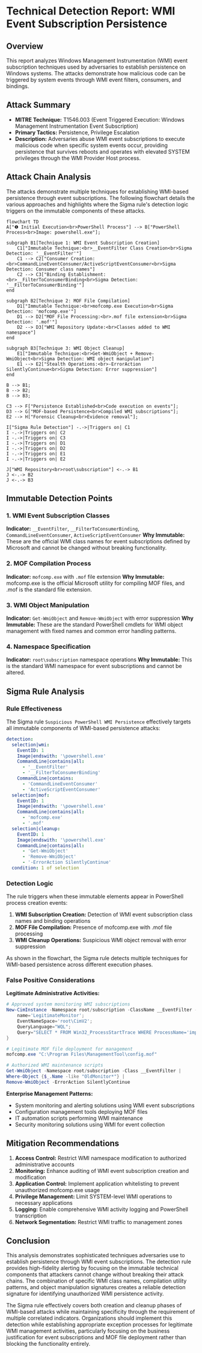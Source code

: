 # Technical Detection Report: WMI Event Subscription Persistence

## Overview

This report analyzes Windows Management Instrumentation (WMI) event subscription techniques used by adversaries to establish persistence on Windows systems. The attacks demonstrate how malicious code can be triggered by system events through WMI event filters, consumers, and bindings.

## Attack Summary

- **MITRE Technique:** T1546.003 (Event Triggered Execution: Windows Management Instrumentation Event Subscription)
- **Primary Tactics:** Persistence, Privilege Escalation
- **Description:** Adversaries abuse WMI event subscriptions to execute malicious code when specific system events occur, providing persistence that survives reboots and operates with elevated SYSTEM privileges through the WMI Provider Host process.

## Attack Chain Analysis

The attacks demonstrate multiple techniques for establishing WMI-based persistence through event subscriptions. The following flowchart details the various approaches and highlights where the Sigma rule's detection logic triggers on the immutable components of these attacks.

```mermaid
flowchart TD
A["❶ Initial Execution<br>PowerShell Process"] --> B["PowerShell Process<br>Image: powershell.exe"];

subgraph B1[Technique 1: WMI Event Subscription Creation]
    C1["Immutable Technique:<br>__EventFilter Class Creation<br>Sigma Detection: '__EventFilter'"]
    C1 --> C2["Consumer Creation:<br>CommandLineEventConsumer/ActiveScriptEventConsumer<br>Sigma Detection: Consumer class names"]
    C2 --> C3["Binding Establishment:<br>__FilterToConsumerBinding<br>Sigma Detection: '__FilterToConsumerBinding'"]
end

subgraph B2[Technique 2: MOF File Compilation]
    D1["Immutable Technique:<br>mofcomp.exe Execution<br>Sigma Detection: 'mofcomp.exe'"]
    D1 --> D2["MOF File Processing:<br>.mof file extension<br>Sigma Detection: '.mof'"]
    D2 --> D3["WMI Repository Update:<br>Classes added to WMI namespace"]
end

subgraph B3[Technique 3: WMI Object Cleanup]
    E1["Immutable Technique:<br>Get-WmiObject + Remove-WmiObject<br>Sigma Detection: WMI object manipulation"]
    E1 --> E2["Stealth Operations:<br>-ErrorAction SilentlyContinue<br>Sigma Detection: Error suppression"]
end

B --> B1;
B --> B2;
B --> B3;

C3 --> F["Persistence Established<br>Code execution on events"];
D3 --> G["MOF-based Persistence<br>Compiled WMI subscriptions"];
E2 --> H["Forensic Cleanup<br>Evidence removal"];

I["Sigma Rule Detection"] -.->|Triggers on| C1
I -.->|Triggers on| C2
I -.->|Triggers on| C3
I -.->|Triggers on| D1
I -.->|Triggers on| D2
I -.->|Triggers on| E1
I -.->|Triggers on| E2

J["WMI Repository<br>root\subscription"] <-.-> B1
J <-.-> B2
J <-.-> B3
```

## Immutable Detection Points

### 1. WMI Event Subscription Classes
**Indicator:** `__EventFilter`, `__FilterToConsumerBinding`, `CommandLineEventConsumer`, `ActiveScriptEventConsumer`
**Why Immutable:** These are the official WMI class names for event subscriptions defined by Microsoft and cannot be changed without breaking functionality.

### 2. MOF Compilation Process
**Indicator:** `mofcomp.exe` with `.mof` file extension
**Why Immutable:** mofcomp.exe is the official Microsoft utility for compiling MOF files, and .mof is the standard file extension.

### 3. WMI Object Manipulation
**Indicator:** `Get-WmiObject` and `Remove-WmiObject` with error suppression
**Why Immutable:** These are the standard PowerShell cmdlets for WMI object management with fixed names and common error handling patterns.

### 4. Namespace Specification
**Indicator:** `root\subscription` namespace operations
**Why Immutable:** This is the standard WMI namespace for event subscriptions and cannot be altered.

## Sigma Rule Analysis

### Rule Effectiveness
The Sigma rule `Suspicious PowerShell WMI Persistence` effectively targets all immutable components of WMI-based persistence attacks:

```yaml
detection:
  selection|wmi:
    EventID: 1
    Image|endswith: '\powershell.exe'
    CommandLine|contains|all:
      - '__EventFilter'
      - '__FilterToConsumerBinding'
    CommandLine|contains:
      - 'CommandLineEventConsumer'
      - 'ActiveScriptEventConsumer'
  selection|mof:
    EventID: 1
    Image|endswith: '\powershell.exe'
    CommandLine|contains|all:
      - 'mofcomp.exe'
      - '.mof'
  selection|cleanup:
    EventID: 1
    Image|endswith: '\powershell.exe'
    CommandLine|contains|all:
      - 'Get-WmiObject'
      - 'Remove-WmiObject'
      - '-ErrorAction SilentlyContinue'
  condition: 1 of selection
```

### Detection Logic
The rule triggers when these immutable elements appear in PowerShell process creation events:

1. **WMI Subscription Creation:** Detection of WMI event subscription class names and binding operations
2. **MOF File Compilation:** Presence of mofcomp.exe with .mof file processing
3. **WMI Cleanup Operations:** Suspicious WMI object removal with error suppression

As shown in the flowchart, the Sigma rule detects multiple techniques for WMI-based persistence across different execution phases.

### False Positive Considerations
**Legitimate Administrative Activities:**
```powershell
# Approved system monitoring WMI subscriptions
New-CimInstance -Namespace root/subscription -ClassName __EventFilter -Property @{
    name='LegitimateMonitor';
    EventNameSpace='root\CimV2';
    QueryLanguage="WQL";
    Query="SELECT * FROM Win32_ProcessStartTrace WHERE ProcessName='important.exe'"
}

# Legitimate MOF file deployment for management
mofcomp.exe "C:\Program Files\ManagementTool\config.mof"

# Authorized WMI maintenance scripts
Get-WmiObject -Namespace root/subscription -Class __EventFilter | 
Where-Object {$_.Name -like "OldMonitor*"} | 
Remove-WmiObject -ErrorAction SilentlyContinue
```

**Enterprise Management Patterns:**
- System monitoring and alerting solutions using WMI event subscriptions
- Configuration management tools deploying MOF files
- IT automation scripts performing WMI maintenance
- Security monitoring solutions using WMI for event collection

## Mitigation Recommendations

1. **Access Control:** Restrict WMI namespace modification to authorized administrative accounts
2. **Monitoring:** Enhance auditing of WMI event subscription creation and modification
3. **Application Control:** Implement application whitelisting to prevent unauthorized mofcomp.exe usage
4. **Privilege Management:** Limit SYSTEM-level WMI operations to necessary applications
5. **Logging:** Enable comprehensive WMI activity logging and PowerShell transcription
6. **Network Segmentation:** Restrict WMI traffic to management zones

## Conclusion

This analysis demonstrates sophisticated techniques adversaries use to establish persistence through WMI event subscriptions. The detection rule provides high-fidelity alerting by focusing on the immutable technical components that attackers cannot change without breaking their attack chains. The combination of specific WMI class names, compilation utility patterns, and object manipulation signatures creates a reliable detection signature for identifying unauthorized WMI persistence activity.

The Sigma rule effectively covers both creation and cleanup phases of WMI-based attacks while maintaining specificity through the requirement of multiple correlated indicators. Organizations should implement this detection while establishing appropriate exception processes for legitimate WMI management activities, particularly focusing on the business justification for event subscriptions and MOF file deployment rather than blocking the functionality entirely.